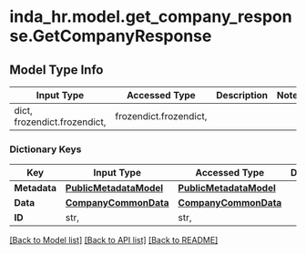 # inda_hr.model.get_company_response.GetCompanyResponse

## Model Type Info
Input Type | Accessed Type | Description | Notes
------------ | ------------- | ------------- | -------------
dict, frozendict.frozendict,  | frozendict.frozendict,  |  | 

### Dictionary Keys
Key | Input Type | Accessed Type | Description | Notes
------------ | ------------- | ------------- | ------------- | -------------
**Metadata** | [**PublicMetadataModel**](PublicMetadataModel.md) | [**PublicMetadataModel**](PublicMetadataModel.md) |  | 
**Data** | [**CompanyCommonData**](CompanyCommonData.md) | [**CompanyCommonData**](CompanyCommonData.md) |  | 
**ID** | str,  | str,  |  | 

[[Back to Model list]](../../README.md#documentation-for-models) [[Back to API list]](../../README.md#documentation-for-api-endpoints) [[Back to README]](../../README.md)

